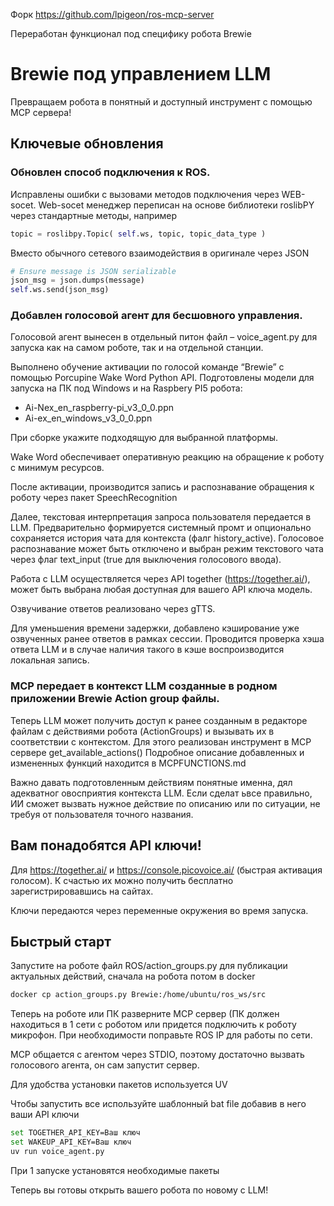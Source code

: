 Форк https://github.com/lpigeon/ros-mcp-server

Переработан функционал под специфику робота Brewie

# Brewie под управлением LLM

Превращаем робота в понятный и доступный инструмент с помощью MCP  сервера!

## Ключевые обновления

### Обновлен способ подключения к ROS.
Исправлены ошибки с вызовами методов подключения через WEB-socet.
Web-socet менеджер переписан на основе библиотеки roslibPY через стандартные методы, например
```python
topic = roslibpy.Topic( self.ws, topic, topic_data_type )
```
Вместо обычного сетевого взаимодействия в оригинале через JSON
```python
# Ensure message is JSON serializable
json_msg = json.dumps(message)
self.ws.send(json_msg)
```
### Добавлен голосовой агент для бесшовного управления.
Голосовой агент вынесен в отдельный питон файл – voice_agent.py для запуска как на самом роботе, так и на отдельной станции.

Выполнено обучение активации по голосой команде “Brewie” с помощью Porcupine Wake Word Python API. Подготовлены модели для запуска на ПК под Windows и на Raspbery PI5 робота:
* Ai-Nex_en_raspberry-pi_v3_0_0.ppn
* Ai-ex_en_windows_v3_0_0.ppn

При сборке укажите подходящую для выбранной платформы.

Wake Word обеспечивает оперативную реакцию на обращение к роботу с минимум ресурсов.

После активации, производится запись и распознавание обращения к роботу через пакет SpeechRecognition

Далее, текстовая интерпретация запроса пользователя передается в LLM. Предварительно формируется системный промт и опционально сохраняется история чата для контекста (фалг history_active). Голосовое распознавание может быть отключено и выбран режим текстового чата через флаг text_input (true для выключения голосового ввода).

Работа с LLM осуществляется через API together (https://together.ai/), может быть выбрана любая доступная для вашего API ключа модель.

Озвучивание ответов реализовано через gTTS.

Для уменьшения времени задержки, добавлено кэширование уже озвученных ранее ответов в рамках сессии.
Проводится проверка хэша ответа LLM и в случае наличия такого в кэше воспроизводится локальная запись.

### MCP передает в контекст LLM созданные в родном приложении Brewie Action group файлы.
Теперь LLM может получить доступ к ранее созданным в редакторе файлам с действиями робота (ActionGroups) и вызывать их в соответствии с контекстом. Для этого реализован инструмент в MCP сервере get_available_actions()
Подробное описание добавленных и измененных функций находится в MCPFUNCTIONS.md

Важно давать подготовленным действиям понятные именна, дял адекватног овосприятия контекста LLM. Если сделат ьвсе правильно, ИИ сможет вызвать нужное действие по описанию или по ситуации, не требуя от пользователя точного названия.

## Вам понадобятся API ключи!

Для https://together.ai/ и https://console.picovoice.ai/ (быстрая активация голосом). К счастью их можно получить бесплатно зарегистрировавшись на сайтах.

Ключи передаются через переменные окружения во время запуска.

## Быстрый старт

Запустите на роботе файл ROS/action\_groups.py для публикации актуальных действий, сначала на робота потом в docker

```bash
docker cp action_groups.py Brewie:/home/ubuntu/ros_ws/src
```

Теперь на роботе или ПК разверните MCP сервер (ПК должен находиться в 1 сети с роботом или придется подключить к роботу микрофон. При необходимости поправьте ROS IP для работы по сети.

MCP общается с агентом через STDIO, поэтому достаточно вызвать голосового агента, он сам запустит сервер.

Для удобства установки пакетов используется UV

Чтобы запустить все используйте шаблонный bat file добавив в него ваши API ключи

```bash
set TOGETHER_API_KEY=Ваш ключ
set WAKEUP_API_KEY=Ваш ключ
uv run voice_agent.py
```

При 1 запуске установятся необходимые пакеты

Теперь вы готовы открыть вашего робота по новому с LLM!
